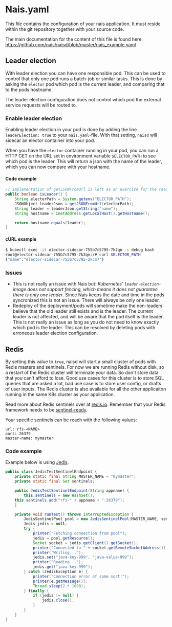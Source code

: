 # Nais.yaml

This file contains the configuration of your nais application. It must reside within the git repository together with your source code.

The main documentation for the content of this file is found here: https://github.com/nais/naisd/blob/master/nais_example.yaml


## Leader election

With leader election you can have one responsible pod. This can be used to control that only one pod runs a batch-job or similar tasks. This is done by asking the `elector` pod which pod is the current leader, and comparing that to the pods hostname.

The leader election configuration does not control which pod the external service requests will be routed to.


### Enable leader election

Enabling leader election in your pod is done by adding the line `leaderElection: true` to your `nais.yaml`-file. With that setting, `naisd` will sidecar an elector container into your pod.

When you have the `elector` container running in your pod, you can run a HTTP GET on the URL set in environment variable `$ELECTOR_PATH` to see which pod is the leader. This will return a json with the name of the leader, which you can now compare with your hostname.


#### Code example

```java
// Implementation of getJSONFromUrl is left as an exercise for the reader
public boolean isLeader() {
    String electorPath = System.getenv("ELECTOR_PATH");
    JSONObject leaderJson = getJSONFromUrl(electorPath);
    String leader = leaderJson.getString("name");
    String hostname = InetAddress.getLocalHost().getHostname();

    return hostname.equals(leader);
}
```


#### cURL example

```bash
$ kubectl exec -it elector-sidecar-755b7c5795-7k2qn -c debug bash
root@elector-sidecar-755b7c5795-7k2qn:/# curl $ELECTOR_PATH
{"name":"elector-sidecar-755b7c5795-2kcm7"}
```


### Issues
* This is not really an issue with Nais but: *Kubernetes' `leader-election`-image does not support fencing, which means it does not guarantee there is only one leader*. Since Nais keeps the date and time in the pods syncronized this is not an issue. There will always be only one leader.
* Redeploy of the deployment/pods will sometime make the non-leaders believe that the old leader still exists and is the leader. The current leader is not affected, and will be aware that the pod itself is the leader. This is not really an issue as long as you do not need to know exactly which pod is the leader. This can be resolved by deleting pods with erroneous leader election configuration.


## Redis

By setting this value to `true`, naisd will start a small cluster of pods with Redis masters and sentinels. For now we are running Redis without disk, so a restart of the Redis cluster will terminate your data. So don't store data that you can't afford to lose. Good use cases for this cluster is to store SQL queries that are asked a lot, bad use case is to store user config, or drafts of user inputs. The Redis cluster is also available for all the other applicaiton running in the same K8s cluster as your application.

Read more about Redis sentinels over at [redis.io](https://redis.io/topics/sentinel). Remember that your Redis framework needs to be [sentinel-ready](https://redis.io/topics/sentinel-clients).

Your specific sentinels can be reach with the following values:
```
url: rfs-<NAME>
port: 26379
master-name: mymaster
```


### Code example

Example below is using [Jedis](https://github.com/xetorthio/jedis).

```java
public class JedisTestSentinelEndpoint {
    private static final String MASTER_NAME = "mymaster";
    private static final Set sentinels;

    public JedisTestSentinelEndpoint(String appname) {
        this.sentinels = new HashSet();
	this.sentinels.add("rfs-" + appname + ":26379");
    }

    private void runTest() throws InterruptedException {
        JedisSentinelPool pool = new JedisSentinelPool(MASTER_NAME, sentinels);
        Jedis jedis = null;
        try {
            printer("Fetching connection from pool");
            jedis = pool.getResource();
            Socket socket = jedis.getClient().getSocket();
            printer("Connected to " + socket.getRemoteSocketAddress());
            printer("Writing...");
            jedis.set("java-key-999", "java-value-999");
            printer("Reading...");
            jedis.get("java-key-999");
        } catch (JedisException e) {
            printer("Connection error of some sort!");
            printer(e.getMessage());
            Thread.sleep(2 * 1000);
        } finally {
            if (jedis != null) {
                jedis.close();
            }
        }
    }
}
```
